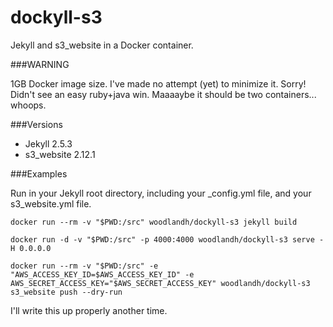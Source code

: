 # dockyll-s3
Jekyll and s3_website in a Docker container.

###WARNING

1GB Docker image size. I've made no attempt (yet) to minimize it. Sorry! Didn't see an easy ruby+java win. Maaaaybe it should be two containers... whoops.

###Versions

* Jekyll 2.5.3
* s3_website 2.12.1

###Examples

Run in your Jekyll root directory, including your \_config.yml file, and your s3_website.yml file.

	docker run --rm -v "$PWD:/src" woodlandh/dockyll-s3 jekyll build

	docker run -d -v "$PWD:/src" -p 4000:4000 woodlandh/dockyll-s3 serve -H 0.0.0.0

	docker run --rm -v "$PWD:/src" -e "AWS_ACCESS_KEY_ID=$AWS_ACCESS_KEY_ID" -e AWS_SECRET_ACCESS_KEY="$AWS_SECRET_ACCESS_KEY" woodlandh/dockyll-s3 s3_website push --dry-run

I'll write this up properly another time.
